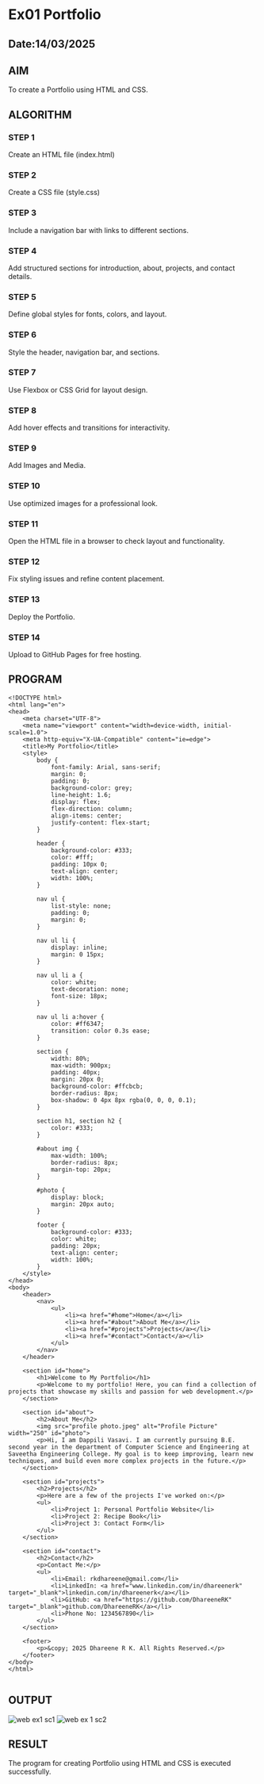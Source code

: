 # Ex01 Portfolio
## Date:14/03/2025

## AIM
To create a Portfolio using HTML and CSS.

## ALGORITHM
### STEP 1
Create an HTML file (index.html)

### STEP 2
Create a CSS file (style.css)

### STEP 3
Include a navigation bar with links to different sections.

### STEP 4
Add structured sections for introduction, about, projects, and contact details.

### STEP 5
Define global styles for fonts, colors, and layout.

### STEP 6
Style the header, navigation bar, and sections.

### STEP 7
Use Flexbox or CSS Grid for layout design.

### STEP 8
Add hover effects and transitions for interactivity.

### STEP 9
Add Images and Media.

### STEP 10
Use optimized images for a professional look.

### STEP 11
Open the HTML file in a browser to check layout and functionality.

### STEP 12
Fix styling issues and refine content placement.

### STEP 13
Deploy the Portfolio.

### STEP 14
Upload to GitHub Pages for free hosting.

## PROGRAM
```
<!DOCTYPE html>
<html lang="en">
<head>
    <meta charset="UTF-8">
    <meta name="viewport" content="width=device-width, initial-scale=1.0">
    <meta http-equiv="X-UA-Compatible" content="ie=edge">
    <title>My Portfolio</title>
    <style>
        body {
            font-family: Arial, sans-serif;
            margin: 0;
            padding: 0;
            background-color: grey;
            line-height: 1.6;
            display: flex;
            flex-direction: column;
            align-items: center;
            justify-content: flex-start;
        }

        header {
            background-color: #333;
            color: #fff;
            padding: 10px 0;
            text-align: center;
            width: 100%;
        }

        nav ul {
            list-style: none;
            padding: 0;
            margin: 0;
        }

        nav ul li {
            display: inline;
            margin: 0 15px;
        }

        nav ul li a {
            color: white;
            text-decoration: none;
            font-size: 18px;
        }

        nav ul li a:hover {
            color: #ff6347;
            transition: color 0.3s ease;
        }

        section {
            width: 80%;
            max-width: 900px;
            padding: 40px;
            margin: 20px 0;
            background-color: #ffcbcb;
            border-radius: 8px;
            box-shadow: 0 4px 8px rgba(0, 0, 0, 0.1);
        }

        section h1, section h2 {
            color: #333;
        }

        #about img {
            max-width: 100%;
            border-radius: 8px;
            margin-top: 20px;
        }

        #photo {
            display: block;
            margin: 20px auto;
        }

        footer {
            background-color: #333;
            color: white;
            padding: 20px;
            text-align: center;
            width: 100%;
        }
    </style>
</head>
<body>
    <header>
        <nav>
            <ul>
                <li><a href="#home">Home</a></li>
                <li><a href="#about">About Me</a></li>
                <li><a href="#projects">Projects</a></li>
                <li><a href="#contact">Contact</a></li>
            </ul>
        </nav>
    </header>

    <section id="home">
        <h1>Welcome to My Portfolio</h1>
        <p>Welcome to my portfolio! Here, you can find a collection of projects that showcase my skills and passion for web development.</p>
    </section>

    <section id="about">
        <h2>About Me</h2>
        <img src="profile photo.jpeg" alt="Profile Picture" width="250" id="photo">
        <p>Hi, I am Dappili Vasavi. I am currently pursuing B.E. second year in the department of Computer Science and Engineering at Saveetha Engineering College. My goal is to keep improving, learn new techniques, and build even more complex projects in the future.</p>
    </section>

    <section id="projects">
        <h2>Projects</h2>
        <p>Here are a few of the projects I've worked on:</p>
        <ul>
            <li>Project 1: Personal Portfolio Website</li>
            <li>Project 2: Recipe Book</li>
            <li>Project 3: Contact Form</li>
        </ul>
    </section>

    <section id="contact">
        <h2>Contact</h2>
        <p>Contact Me:</p>
        <ul>
            <li>Email: rkdhareene@gmail.com</li>
            <li>LinkedIn: <a href="www.linkedin.com/in/dhareenerk" target="_blank">linkedin.com/in/dhareenerk</a></li>
            <li>GitHub: <a href="https://github.com/DhareeneRK" target="_blank">github.com/DhareeneRK</a></li>
            <li>Phone No: 1234567890</li>
        </ul>
    </section>

    <footer>
        <p>&copy; 2025 Dhareene R K. All Rights Reserved.</p>
    </footer>
</body>
</html>


```
  


## OUTPUT
![web ex1 sc1](https://github.com/user-attachments/assets/cc615c86-005a-4c9a-8c3c-1716bf27ee7d)
![web ex 1 sc2](https://github.com/user-attachments/assets/313720f3-4de2-4dea-a981-b6f0b0e1b5a3)






## RESULT
The program for creating Portfolio using HTML and CSS is executed successfully.
